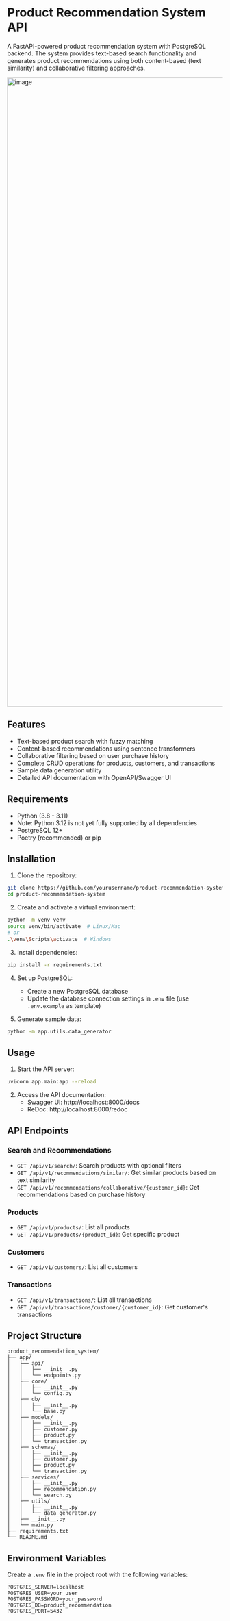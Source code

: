 # Product Recommendation System API

A FastAPI-powered product recommendation system with PostgreSQL backend. The system provides text-based search functionality and generates product recommendations using both content-based (text similarity) and collaborative filtering approaches.

<img width="1470" alt="image" src="https://github.com/user-attachments/assets/44b04849-c5d5-47e0-bc7d-75bfdfcef78a" />


## Features

- Text-based product search with fuzzy matching
- Content-based recommendations using sentence transformers
- Collaborative filtering based on user purchase history
- Complete CRUD operations for products, customers, and transactions
- Sample data generation utility
- Detailed API documentation with OpenAPI/Swagger UI

## Requirements

- Python (3.8 - 3.11)
- Note: Python 3.12 is not yet fully supported by all dependencies
- PostgreSQL 12+
- Poetry (recommended) or pip

## Installation

1. Clone the repository:
```bash
git clone https://github.com/yourusername/product-recommendation-system.git
cd product-recommendation-system
```

2. Create and activate a virtual environment:
```bash
python -m venv venv
source venv/bin/activate  # Linux/Mac
# or
.\venv\Scripts\activate  # Windows
```

3. Install dependencies:
```bash
pip install -r requirements.txt
```

4. Set up PostgreSQL:
   - Create a new PostgreSQL database
   - Update the database connection settings in `.env` file (use `.env.example` as template)

5. Generate sample data:
```bash
python -m app.utils.data_generator
```

## Usage

1. Start the API server:
```bash
uvicorn app.main:app --reload
```

2. Access the API documentation:
   - Swagger UI: http://localhost:8000/docs
   - ReDoc: http://localhost:8000/redoc

## API Endpoints

### Search and Recommendations
- `GET /api/v1/search/`: Search products with optional filters
- `GET /api/v1/recommendations/similar/`: Get similar products based on text similarity
- `GET /api/v1/recommendations/collaborative/{customer_id}`: Get recommendations based on purchase history

### Products
- `GET /api/v1/products/`: List all products
- `GET /api/v1/products/{product_id}`: Get specific product

### Customers
- `GET /api/v1/customers/`: List all customers

### Transactions
- `GET /api/v1/transactions/`: List all transactions
- `GET /api/v1/transactions/customer/{customer_id}`: Get customer's transactions

## Project Structure

```
product_recommendation_system/
├── app/
│   ├── api/
│   │   ├── __init__.py
│   │   └── endpoints.py
│   ├── core/
│   │   ├── __init__.py
│   │   └── config.py
│   ├── db/
│   │   ├── __init__.py
│   │   └── base.py
│   ├── models/
│   │   ├── __init__.py
│   │   ├── customer.py
│   │   ├── product.py
│   │   └── transaction.py
│   ├── schemas/
│   │   ├── __init__.py
│   │   ├── customer.py
│   │   ├── product.py
│   │   └── transaction.py
│   ├── services/
│   │   ├── __init__.py
│   │   ├── recommendation.py
│   │   └── search.py
│   ├── utils/
│   │   ├── __init__.py
│   │   └── data_generator.py
│   ├── __init__.py
│   └── main.py
├── requirements.txt
└── README.md
```

## Environment Variables

Create a `.env` file in the project root with the following variables:

```env
POSTGRES_SERVER=localhost
POSTGRES_USER=your_user
POSTGRES_PASSWORD=your_password
POSTGRES_DB=product_recommendation
POSTGRES_PORT=5432
```

